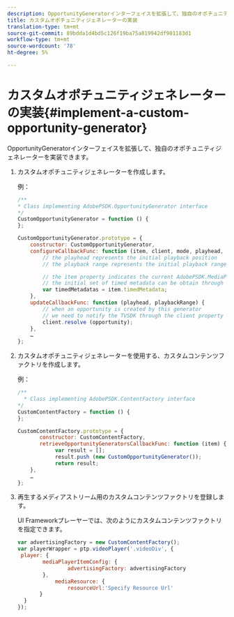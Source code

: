 ```yaml
---
description: OpportunityGeneratorインターフェイスを拡張して、独自のオポチュニティジェネレーターを実装できます。
title: カスタムオポチュニティジェネレーターの実装
translation-type: tm+mt
source-git-commit: 89bdda1d4bd5c126f19ba75a819942df901183d1
workflow-type: tm+mt
source-wordcount: '78'
ht-degree: 5%

---
```



# カスタムオポチュニティジェネレーターの実装{#implement-a-custom-opportunity-generator}

OpportunityGeneratorインターフェイスを拡張して、独自のオポチュニティジェネレーターを実装できます。

1. カスタムオポチュニティジェネレーターを作成します。

   例：

   ```js
   /** 
   * Class implementing AdobePSDK.OpportunityGenerator interface 
   */ 
   CustomOpportunityGenerator = function () { 
   }; 
   
   CustomOpportunityGenerator.prototype = { 
       constructor: CustomOpportunityGenerator, 
       configureCallbackFunc: function (item, client, mode, playhead, playbackRange) {  
           // the playhead represents the initial playback position 
           // the playback range represents the initial playback range 
   
           // the item property indicates the current AdobePSDK.MediaPlayerItem associated with this generator 
           // the initial set of timed metadata can be obtain through the item property 
           var timedMetadatas = item.timedMetadata; 
       }, 
       updateCallbackFunc: function (playhead, playbackRange) { 
           // when an opportunity is created by this generator 
           // we need to notify the TVSDK through the client property 
           client.resolve (opportunity); 
       }, 
       … 
   }; 
   ```

1. カスタムオポチュニティジェネレーターを使用する、カスタムコンテンツファクトリを作成します。

   例：

   ```js
   /** 
     * Class implementing AdobePSDK.ContentFactory interface 
   */ 
   CustomContentFactory = function () { 
   }; 
   
   CustomContentFactory.prototype = { 
          constructor: CustomContentFactory, 
          retrieveOpportunityGeneratorsCallbackFunc: function (item) { 
               var result = []; 
               result.push (new CustomOpportunityGenerator()); 
               return result; 
       }, 
       … 
   }; 
   ```

1. 再生するメディアストリーム用のカスタムコンテンツファクトリを登録します。

   UI Frameworkプレーヤーでは、次のようにカスタムコンテンツファクトリを指定できます。

   ```js
   var advertisingFactory = new CustomContentFactory(); 
   var playerWrapper = ptp.videoPlayer('.videoDiv', { 
    player: { 
           mediaPlayerItemConfig: { 
                   advertisingFactory: advertisingFactory 
           }, 
               mediaResource: { 
                   resourceUrl:'Specify Resource Url' 
          } 
     } 
   }); 
   ```

